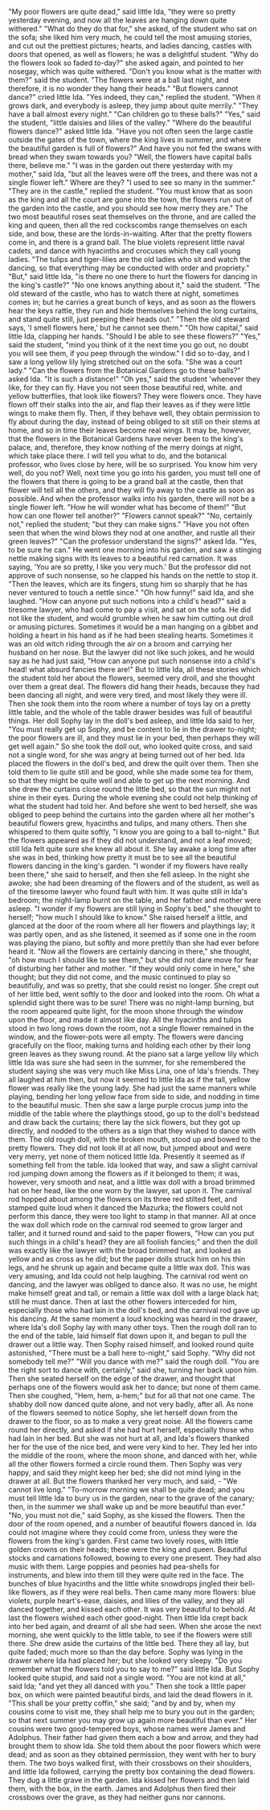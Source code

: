 "My poor flowers are quite dead," said little Ida, "they were so pretty yesterday evening, and now all the leaves are hanging down quite withered."
"What do they do that for," she asked, of the student who sat on the sofa; she liked him very much, he could tell the most amusing stories, and cut out the prettiest pictures; hearts, and ladies dancing, castles with doors that opened, as well as flowers; he was a delightful student.
"Why do the flowers look so faded to-day?" she asked again, and pointed to her nosegay, which was quite withered.
"Don't you know what is the matter with them?" said the student.
"The flowers were at a ball last night, and therefore, it is no wonder they hang their heads."
"But flowers cannot dance?" cried little Ida.
"Yes indeed, they can," replied the student.
"When it grows dark, and everybody is asleep, they jump about quite merrily."
"They have a ball almost every night."
"Can children go to these balls?"
"Yes," said the student, "little daisies and lilies of the valley."
"Where do the beautiful flowers dance?" asked little Ida.
"Have you not often seen the large castle outside the gates of the town, where the king lives in summer, and where the beautiful garden is full of flowers?"
And have you not fed the swans with bread when they swam towards you?
"Well, the flowers have capital balls there, believe me."
"I was in the garden out there yesterday with my mother," said Ida, "but all the leaves were off the trees, and there was not a single flower left."
Where are they?
"I used to see so many in the summer."
"They are in the castle," replied the student.
"You must know that as soon as the king and all the court are gone into the town, the flowers run out of the garden into the castle, and you should see how merry they are."
The two most beautiful roses seat themselves on the throne, and are called the king and queen, then all the red cockscombs range themselves on each side, and bow, these are the lords-in-waiting.
After that the pretty flowers come in, and there is a grand ball.
The blue violets represent little naval cadets, and dance with hyacinths and crocuses which they call young ladies.
"The tulips and tiger-lilies are the old ladies who sit and watch the dancing, so that everything may be conducted with order and propriety."
"But," said little Ida, "is there no one there to hurt the flowers for dancing in the king's castle?"
"No one knows anything about it," said the student.
"The old steward of the castle, who has to watch there at night, sometimes comes in; but he carries a great bunch of keys, and as soon as the flowers hear the keys rattle, they run and hide themselves behind the long curtains, and stand quite still, just peeping their heads out."
"Then the old steward says, 'I smell flowers here,' but he cannot see them."
"Oh how capital," said little Ida, clapping her hands.
"Should I be able to see these flowers?"
"Yes," said the student, "mind you think of it the next time you go out, no doubt you will see them, if you peep through the window."
I did so to-day, and I saw a long yellow lily lying stretched out on the sofa.
"She was a court lady."
"Can the flowers from the Botanical Gardens go to these balls?" asked Ida.
"It is such a distance!"
"Oh yes," said the student 'whenever they like, for they can fly.
Have you not seen those beautiful red, white. and yellow butterflies, that look like flowers?
They were flowers once.
They have flown off their stalks into the air, and flap their leaves as if they were little wings to make them fly.
Then, if they behave well, they obtain permission to fly about during the day, instead of being obliged to sit still on their stems at home, and so in time their leaves become real wings.
It may be, however, that the flowers in the Botanical Gardens have never been to the king's palace, and, therefore, they know nothing of the merry doings at night, which take place there.
I will tell you what to do, and the botanical professor, who lives close by here, will be so surprised.
You know him very well, do you not?
Well, next time you go into his garden, you must tell one of the flowers that there is going to be a grand ball at the castle, then that flower will tell all the others, and they will fly away to the castle as soon as possible.
And when the professor walks into his garden, there will not be a single flower left.
"How he will wonder what has become of them!"
"But how can one flower tell another?"
"Flowers cannot speak?"
"No, certainly not," replied the student; "but they can make signs."
"Have you not often seen that when the wind blows they nod at one another, and rustle all their green leaves?"
"Can the professor understand the signs?" asked Ida.
"Yes, to be sure he can."
He went one morning into his garden, and saw a stinging nettle making signs with its leaves to a beautiful red carnation.
It was saying, 'You are so pretty, I like you very much.'
But the professor did not approve of such nonsense, so he clapped his hands on the nettle to stop it.
"Then the leaves, which are its fingers, stung him so sharply that he has never ventured to touch a nettle since."
"Oh how funny!" said Ida, and she laughed.
"How can anyone put such notions into a child's head?" said a tiresome lawyer, who had come to pay a visit, and sat on the sofa.
He did not like the student, and would grumble when he saw him cutting out droll or amusing pictures.
Sometimes it would be a man hanging on a gibbet and holding a heart in his hand as if he had been stealing hearts.
Sometimes it was an old witch riding through the air on a broom and carrying her husband on her nose.
But the lawyer did not like such jokes, and he would say as he had just said, "How can anyone put such nonsense into a child's head! what absurd fancies there are!"
But to little Ida, all these stories which the student told her about the flowers, seemed very droll, and she thought over them a great deal.
The flowers did hang their heads, because they had been dancing all night, and were very tired, and most likely they were ill.
Then she took them into the room where a number of toys lay on a pretty little table, and the whole of the table drawer besides was full of beautiful things.
Her doll Sophy lay in the doll's bed asleep, and little Ida said to her, "You must really get up Sophy, and be content to lie in the drawer to-night; the poor flowers are ill, and they must lie in your bed, then perhaps they will get well again."
So she took the doll out, who looked quite cross, and said not a single word, for she was angry at being turned out of her bed.
Ida placed the flowers in the doll's bed, and drew the quilt over them.
Then she told them to lie quite still and be good, while she made some tea for them, so that they might be quite well and able to get up the next morning.
And she drew the curtains close round the little bed, so that the sun might not shine in their eyes.
During the whole evening she could not help thinking of what the student had told her.
And before she went to bed herself, she was obliged to peep behind the curtains into the garden where all her mother's beautiful flowers grew, hyacinths and tulips, and many others.
Then she whispered to them quite softly, "I know you are going to a ball to-night."
But the flowers appeared as if they did not understand, and not a leaf moved; still Ida felt quite sure she knew all about it.
She lay awake a long time after she was in bed, thinking how pretty it must be to see all the beautiful flowers dancing in the king's garden.
"I wonder if my flowers have really been there," she said to herself, and then she fell asleep.
In the night she awoke; she had been dreaming of the flowers and of the student, as well as of the tiresome lawyer who found fault with him.
It was quite still in Ida's bedroom; the night-lamp burnt on the table, and her father and mother were asleep.
"I wonder if my flowers are still lying in Sophy's bed," she thought to herself; "how much I should like to know."
She raised herself a little, and glanced at the door of the room where all her flowers and playthings lay; it was partly open, and as she listened, it seemed as if some one in the room was playing the piano, but softly and more prettily than she had ever before heard it.
"Now all the flowers are certainly dancing in there," she thought, "oh how much I should like to see them," but she did not dare move for fear of disturbing her father and mother.
"If they would only come in here," she thought; but they did not come, and the music continued to play so beautifully, and was so pretty, that she could resist no longer.
She crept out of her little bed, went softly to the door and looked into the room.
Oh what a splendid sight there was to be sure!
There was no night-lamp burning, but the room appeared quite light, for the moon shone through the window upon the floor, and made it almost like day.
All the hyacinths and tulips stood in two long rows down the room, not a single flower remained in the window, and the flower-pots were all empty.
The flowers were dancing gracefully on the floor, making turns and holding each other by their long green leaves as they swung round.
At the piano sat a large yellow lily which little Ida was sure she had seen in the summer, for she remembered the student saying she was very much like Miss Lina, one of Ida's friends.
They all laughed at him then, but now it seemed to little Ida as if the tall, yellow flower was really like the young lady.
She had just the same manners while playing, bending her long yellow face from side to side, and nodding in time to the beautiful music.
Then she saw a large purple crocus jump into the middle of the table where the playthings stood, go up to the doll's bedstead and draw back the curtains; there lay the sick flowers, but they got up directly, and nodded to the others as a sign that they wished to dance with them.
The old rough doll, with the broken mouth, stood up and bowed to the pretty flowers.
They did not look ill at all now, but jumped about and were very merry, yet none of them noticed little Ida.
Presently it seemed as if something fell from the table.
Ida looked that way, and saw a slight carnival rod jumping down among the flowers as if it belonged to them; it was, however, very smooth and neat, and a little wax doll with a broad brimmed hat on her head, like the one worn by the lawyer, sat upon it.
The carnival rod hopped about among the flowers on its three red stilted feet, and stamped quite loud when it danced the Mazurka; the flowers could not perform this dance, they were too light to stamp in that manner.
All at once the wax doll which rode on the carnival rod seemed to grow larger and taller, and it turned round and said to the paper flowers, "How can you put such things in a child's head? they are all foolish fancies;" and then the doll was exactly like the lawyer with the broad brimmed hat, and looked as yellow and as cross as he did; but the paper dolls struck him on his thin legs, and he shrunk up again and became quite a little wax doll.
This was very amusing, and Ida could not help laughing.
The carnival rod went on dancing, and the lawyer was obliged to dance also.
It was no use, he might make himself great and tall, or remain a little wax doll with a large black hat; still he must dance.
Then at last the other flowers interceded for him, especially those who had lain in the doll's bed, and the carnival rod gave up his dancing.
At the same moment a loud knocking was heard in the drawer, where Ida's doll Sophy lay with many other toys.
Then the rough doll ran to the end of the table, laid himself flat down upon it, and began to pull the drawer out a little way.
Then Sophy raised himself, and looked round quite astonished, "There must be a ball here to-night," said Sophy.
"Why did not somebody tell me?"
"Will you dance with me?" said the rough doll.
"You are the right sort to dance with, certainly," said she, turning her back upon him.
Then she seated herself on the edge of the drawer, and thought that perhaps one of the flowers would ask her to dance; but none of them came.
Then she coughed, "Hem, hem, a-hem;" but for all that not one came.
The shabby doll now danced quite alone, and not very badly, after all.
As none of the flowers seemed to notice Sophy, she let herself down from the drawer to the floor, so as to make a very great noise.
All the flowers came round her directly, and asked if she had hurt herself, especially those who had lain in her bed.
But she was not hurt at all, and Ida's flowers thanked her for the use of the nice bed, and were very kind to her.
They led her into the middle of the room, where the moon shone, and danced with her, while all the other flowers formed a circle round them.
Then Sophy was very happy, and said they might keep her bed; she did not mind lying in the drawer at all.
But the flowers thanked her very much, and said, - "We cannot live long."
"To-morrow morning we shall be quite dead; and you must tell little Ida to bury us in the garden, near to the grave of the canary; then, in the summer we shall wake up and be more beautiful than ever."
"No, you must not die," said Sophy, as she kissed the flowers.
Then the door of the room opened, and a number of beautiful flowers danced in.
Ida could not imagine where they could come from, unless they were the flowers from the king's garden.
First came two lovely roses, with little golden crowns on their heads; these were the king and queen.
Beautiful stocks and carnations followed, bowing to every one present.
They had also music with them.
Large poppies and peonies had pea-shells for instruments, and blew into them till they were quite red in the face.
The bunches of blue hyacinths and the little white snowdrops jingled their bell-like flowers, as if they were real bells.
Then came many more flowers: blue violets, purple heart's-ease, daisies, and lilies of the valley, and they all danced together, and kissed each other.
It was very beautiful to behold.
At last the flowers wished each other good-night.
Then little Ida crept back into her bed again, and dreamt of all she had seen.
When she arose the next morning, she went quickly to the little table, to see if the flowers were still there.
She drew aside the curtains of the little bed.
There they all lay, but quite faded; much more so than the day before.
Sophy was lying in the drawer where Ida had placed her; but she looked very sleepy.
"Do you remember what the flowers told you to say to me?" said little Ida.
But Sophy looked quite stupid, and said not a single word.
"You are not kind at all," said Ida; "and yet they all danced with you."
Then she took a little paper box, on which were painted beautiful birds, and laid the dead flowers in it.
"This shall be your pretty coffin," she said; "and by and by, when my cousins come to visit me, they shall help me to bury you out in the garden; so that next summer you may grow up again more beautiful than ever."
Her cousins were two good-tempered boys, whose names were James and Adolphus.
Their father had given them each a bow and arrow, and they had brought them to show Ida.
She told them about the poor flowers which were dead; and as soon as they obtained permission, they went with her to bury them.
The two boys walked first, with their crossbows on their shoulders, and little Ida followed, carrying the pretty box containing the dead flowers.
They dug a little grave in the garden.
Ida kissed her flowers and then laid them, with the box, in the earth.
James and Adolphus then fired their crossbows over the grave, as they had neither guns nor cannons.
